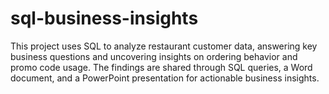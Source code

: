 # sql-business-insights
This project uses SQL to analyze restaurant customer data, answering key business questions and uncovering insights on ordering behavior and promo code usage. The findings are shared through SQL queries, a Word document, and a PowerPoint presentation for actionable business insights.
